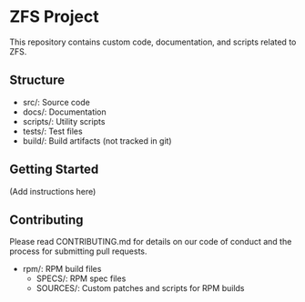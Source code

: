 # ZFS Project

This repository contains custom code, documentation, and scripts related to ZFS.

## Structure
- src/: Source code
- docs/: Documentation
- scripts/: Utility scripts
- tests/: Test files
- build/: Build artifacts (not tracked in git)

## Getting Started
(Add instructions here)

## Contributing
Please read CONTRIBUTING.md for details on our code of conduct and the process for submitting pull requests.

- rpm/: RPM build files
  - SPECS/: RPM spec files
  - SOURCES/: Custom patches and scripts for RPM builds
